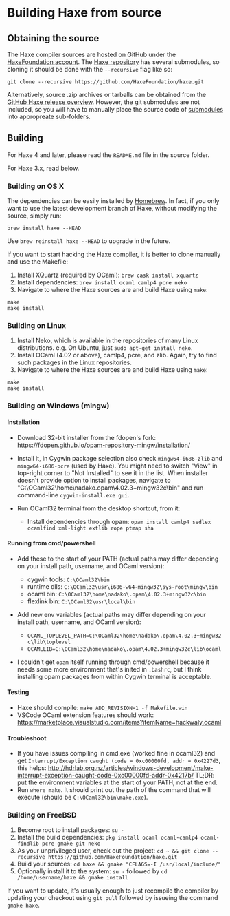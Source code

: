Building Haxe from source
=======

Obtaining the source
-------

The Haxe compiler sources are hosted on GitHub under the [HaxeFoundation account](https://github.com/HaxeFoundation). The [Haxe repository](https://github.com/HaxeFoundation/haxe) has several submodules, so cloning it should be done with the `--recursive` flag like so:

```
git clone --recursive https://github.com/HaxeFoundation/haxe.git
```

Alternatively, source .zip archives or tarballs can be obtained from the [GitHub Haxe release overview](https://github.com/HaxeFoundation/haxe/releases). However, the git submodules are not included, so you will have to manually place the source code of [submodules](https://github.com/HaxeFoundation/haxe/blob/development/.gitmodules) into appropreate sub-folders.

Building
-------

For Haxe 4 and later, please read the `README.md` file in the source folder.

For Haxe 3.x, read below.


### Building on OS X

The dependencies can be easily installed by [Homebrew](http://brew.sh/). In fact, if you only want to use the latest development branch of Haxe, without modifying the source, simply run:

```
brew install haxe --HEAD
```

Use `brew reinstall haxe --HEAD` to upgrade in the future.

If you want to start hacking the Haxe compiler, it is better to clone manually and use the Makefile:

1. Install XQuartz (required by OCaml): `brew cask install xquartz`
2. Install dependencies: `brew install ocaml camlp4 pcre neko`
3. Navigate to where the Haxe sources are and build Haxe using `make`:

```
make
make install
```

### Building on Linux

1. Install Neko, which is available in the repositories of many Linux distributions. e.g. On Ubuntu, just `sudo apt-get install neko`.
2. Install OCaml (4.02 or above), camlp4, pcre, and zlib. Again, try to find such packages in the Linux repositories.
3. Navigate to where the Haxe sources are and build Haxe using `make`:

```
make
make install
```

### Building on Windows (mingw)

#### Installation

  - Download 32-bit installer from the fdopen's fork: <https://fdopen.github.io/opam-repository-mingw/installation/>
  - Install it, in Cygwin package selection also check `mingw64-i686-zlib` and `mingw64-i686-pcre` (used by Haxe). 
    You might need to switch "View" in top-right corner to "Not Installed" to see it in the list. When installer doesn't provide option to install packages, navigate to "C:\OCaml32\home\nadako\.opam\4.02.3+mingw32c\bin" and run command-line `cygwin-install.exe gui`.
  - Run OCaml32 terminal from the desktop shortcut, from it:
  
    - Install dependencies through opam: `opam install camlp4 sedlex ocamlfind xml-light extlib rope ptmap sha`

#### Running from cmd/powershell

  - Add these to the start of your PATH (actual paths may differ depending on your install path, username, and OCaml version):
  
    - cygwin tools: `C:\OCaml32\bin`
    - runtime dlls: `C:\OCaml32\usr\i686-w64-mingw32\sys-root\mingw\bin`
    - ocaml bin: `C:\OCaml32\home\nadako\.opam\4.02.3+mingw32c\bin`
    - flexlink bin: `C:\OCaml32\usr\local\bin`
    
  - Add new env variables (actual paths may differ depending on your install path, username, and OCaml version):
  
    - `OCAML_TOPLEVEL_PATH=C:\OCaml32\home\nadako\.opam\4.02.3+mingw32c\lib\toplevel`
    - `OCAMLLIB=C:\OCaml32\home\nadako\.opam\4.02.3+mingw32c\lib\ocaml`
    
  - I couldn't get `opam` itself running through cmd/powershell because it needs some more environment that's inited in `.bashrc`, but I think installing opam packages from within Cygwin terminal is acceptable.

#### Testing

  - Haxe should compile: `make ADD_REVISION=1 -f Makefile.win`
  - VSCode OCaml extension features should work: <https://marketplace.visualstudio.com/items?itemName=hackwaly.ocaml>

#### Troubleshoot

 - If you have issues compiling in cmd.exe (worked fine in ocaml32) and get `Interrupt/Exception caught (code = 0xc00000fd, addr = 0x4227d3`, this helps: <http://hdrlab.org.nz/articles/windows-development/make-interrupt-exception-caught-code-0xc00000fd-addr-0x4217b/>
TL;DR: put the environment variables at the start of your PATH, not at the end.
 - Run `where make`. It should print out the path of the command that will execute (should be `C:\OCaml32\bin\make.exe`).

### Building on FreeBSD

1. Become root to install packages: `su -`
2. Install the build dependencies: `pkg install ocaml ocaml-camlp4 ocaml-findlib pcre gmake git neko`
3. As your unprivileged user, check out the project: `cd ~ && git clone --recursive https://github.com/HaxeFoundation/haxe.git`
4. Build your sources: `cd haxe && gmake "CFLAGS=-I /usr/local/include/"`
5. Optionally install it to the system: `su -` followed by `cd /home/username/haxe && gmake install`

If you want to update, it's usually enough to just recompile the compiler by updating your checkout using `git pull` followed by issueing the command `gmake haxe`.
